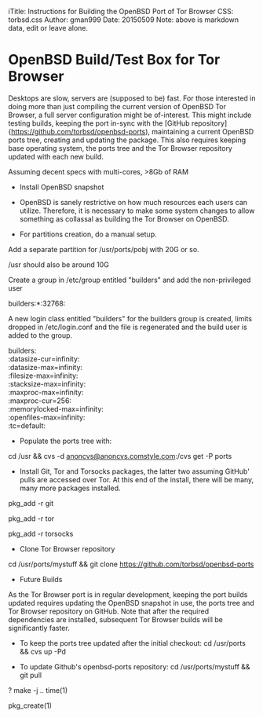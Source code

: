iTitle: Instructions for Building the OpenBSD Port of Tor Browser
CSS: torbsd.css
Author: gman999
Date: 20150509
Note: above is markdown data, edit or leave alone.

# OpenBSD Build/Test Box for Tor Browser #

Desktops are slow, servers are (supposed to be) fast. For those interested in doing more than just compiling the current version of OpenBSD Tor Browser, a full server configuration might be of-interest. This might include testing builds, keeping the port in-sync with the [GitHub repository]{https://github.com/torbsd/openbsd-ports), maintaining a current OpenBSD ports tree, creating and updating the package. This also requires keeping base operating system, the ports tree and the Tor Browser repository updated with each new build. 

Assuming decent specs with multi-cores, >8Gb of RAM

* Install OpenBSD snapshot

* OpenBSD is sanely restrictive on how much resources each users can utilize.  Therefore, it is necessary to make some system changes to allow something as collassal as building the Tor Browser on OpenBSD.

* For partitions creation, do a manual setup.

Add a separate partition for /usr/ports/pobj with 20G or so.

/usr should also be around 10G

Create a group in /etc/group entitled "builders" and add the non-privileged user

builders:*:32768:

A new login class entitled "builders" for the builders group is created, limits dropped in /etc/login.conf and the file is regenerated and the build user is added to the group.

builders:\
        :datasize-cur=infinity:\
        :datasize-max=infinity:\
        :filesize-max=infinity:\
        :stacksize-max=infinity:\
        :maxproc-max=infinity:\
        :maxproc-cur=256:\
        :memorylocked-max=infinity:\
        :openfiles-max=infinity:\
        :tc=default:


* Populate the ports tree with:

cd /usr && cvs -d anoncvs@anoncvs.comstyle.com:/cvs get -P ports

* Install Git, Tor and Torsocks packages, the latter two assuming GitHub' pulls are accessed over Tor. At this end of the install, there will be many, many more packages installed.

pkg_add -r git

pkg_add -r tor

pkg_add -r torsocks

* Clone Tor Browser repository

cd /usr/ports/mystuff && git clone https://github.com/torbsd/openbsd-ports

* Future Builds

As the Tor Browser port is in regular development, keeping the port builds updated requires updating the OpenBSD snapshot in use, the ports tree and Tor Browser repository on GitHub. Note that after the required dependencies are installed, subsequent Tor Browser builds will be significantly faster.

* To keep the ports tree updated after the initial checkout:
cd /usr/ports && cvs up -Pd

* To update Github's openbsd-ports repository:
cd /usr/ports/mystuff && git pull

? make -j .. time(1)

pkg_create(1)
